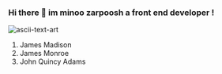 ### Hi there 👋 im minoo zarpoosh a front end developer !
![ascii-text-art](https://github.com/Zarpoosh/Zarpoosh/assets/122268379/e14bcc2b-a1af-4df3-8fd8-86ce5ce6a2f8)

1. James Madison
1. James Monroe
1. John Quincy Adams

<!--
**Zarpoosh/Zarpoosh** is a ✨ _special_ ✨ repository because its `README.md` (this file) appears on your GitHub profile.

Here are some ideas to get you started:

- 🔭 I’m currently working on ...
- 🌱 I’m currently learning ...
- 👯 I’m looking to collaborate on ...
- 🤔 I’m looking for help with ...
- 💬 Ask me about ...
- 📫 How to reach me: ...
- 😄 Pronouns: ...
- ⚡ Fun fact: ...
-->
